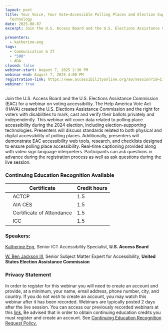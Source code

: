 ```yaml
---
layout: post
title: Your Voice, Your Vote—Accessible Polling Places and Election Supporting
  Technology
date: 2025-08-07
excerpt: Join the U.S. Access Board and the U.S. Elections Assistance Commission (EAC) for a webinar on voting accessibility. The Help America Vote Act (HAVA) created the U.S. Elections Assistance Commission and the right for voters with disabilities to mark, cast and verify their ballots privately and independently. This webinar will cover data related to polling place accessibility during the 2024 election, including election-supporting technologies. Presenters will discuss standards related to both physical and digital accessibility of polling places. Additionally, presenters will demonstrate EAC accessibility web tools, research, and checklists designed to ensure polling place accessibility. Real-time captioning provided along with video sign language interpreters. Participants can ask questions in advance during the registration process as well as ask questions during the live session.

presenters:
  - katherine-eng
tags:
  - Communication & IT
  - "508"
  - ADA
closed: false
webinar-start: August 7, 2025 2:30 PM
webinar-end: August 7, 2025 4:00 PM
registration-link: https://www.accessibilityonline.org/ao/session?id=111178
webinar: true
---
```

Join the U.S. Access Board and the U.S. Elections Assistance Commission (EAC) for a webinar on voting accessibility. The Help America Vote Act (HAVA) created the U.S. Elections Assistance Commission and the right for voters with disabilities to mark, cast and verify their ballots privately and independently. This webinar will cover data related to polling place accessibility during the 2024 election, including election-supporting technologies. Presenters will discuss standards related to both physical and digital accessibility of polling places. Additionally, presenters will demonstrate EAC accessibility web tools, research, and checklists designed to ensure polling place accessibility. Real-time captioning provided along with video sign language interpreters. Participants can ask questions in advance during the registration process as well as ask questions during the live session.

### Continuing Education Recognition Available

|     | **Certificate**           | **Credit hours** |
| --- | ------------------------- | ---------------- |
|     | ACTCP                     | 1.5              |
|     | AIA CES                   | 1.5              |
|     | Certificate of Attendance | 1.5              |
|     | ICC                       | 1.5              |

### Speakers:

[Katherine Eng](https://www.accessibilityonline.org/speakers/speaker.aspx?id=10512&ret=Your%20Voice,%20Your%20Vote%E2%80%94Accessible%20Polling%20Places%20and%20Election%20Supporting%20Technology), Senior ICT Accessibility Specialist, **U.S. Access Board**

[W. Ben Jackson III](https://www.accessibilityonline.org/speakers/speaker.aspx?id=11140&ret=Your%20Voice,%20Your%20Vote%E2%80%94Accessible%20Polling%20Places%20and%20Election%20Supporting%20Technology), Senior Subject Matter Expert for Accessibility, **United States Election Assistance Commission**

### Privacy Statement

In order to register for this webinar you will need to create an account and provide, at a minimum, your name, email address, phone number, city, and country. If you do not wish to create an account, you may watch this webinar after it has been recorded. Webinars are typically posted 2 days after the live session. You can access our previously recorded webinars at this [link.](https://www.accessibilityonline.org/archives/) Be advised that in order to obtain continuing education credits you must register and create an account. See [Continuing Education Recognition Request Policy.](https://www.accessibilityonline.org/continuing-education/CEUDetails.aspx)
